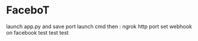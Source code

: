 # FaceboT

launch app.py and save port
launch cmd then : ngrok http port
set webhook on facebook
test test test